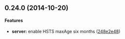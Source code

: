 <a name="0.24.0"></a>
## 0.24.0 (2014-10-20)


#### Features

* **server:** enable HSTS maxAge six months ([248e2e48](mozilla/fxa-profile-server/commit/248e2e48f86eaa9e053d26b599f0db2752be7e6c))


